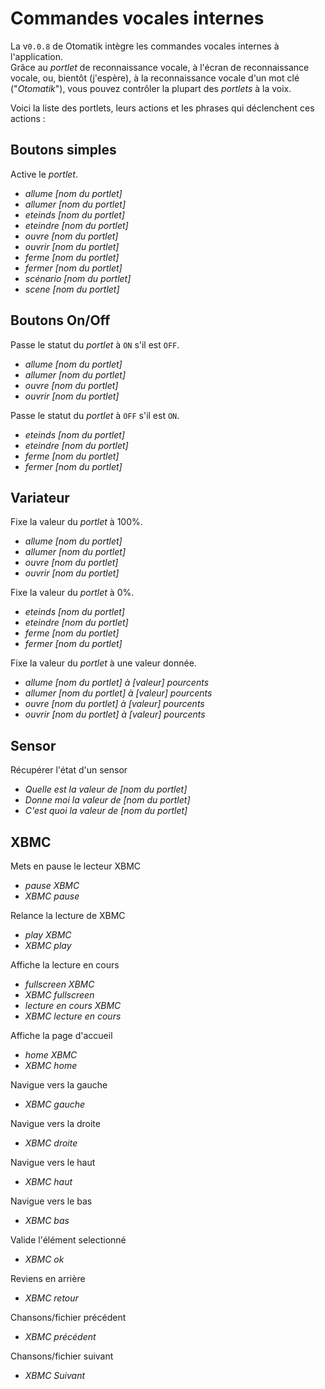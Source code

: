 # Commandes vocales internes

La v`0.0.8` de Otomatik intègre les commandes vocales internes à l'application.  
Grâce au *portlet* de reconnaissance vocale, à l'écran de reconnaissance vocale, ou, bientôt (j'espère), à la reconnaissance vocale d'un mot clé ("*Otomatik*"), vous pouvez contrôler la plupart des *portlets* à la voix.

Voici la liste des portlets, leurs actions et les phrases qui déclenchent ces actions : 

## Boutons simples

Active le *portlet*.

* *allume [nom du portlet]*
* *allumer [nom du portlet]*
* *eteinds [nom du portlet]*
* *eteindre [nom du portlet]*
* *ouvre [nom du portlet]*
* *ouvrir [nom du portlet]*
* *ferme [nom du portlet]*
* *fermer [nom du portlet]*
* *scénario [nom du portlet]*
* *scene [nom du portlet]*

## Boutons On/Off

Passe le statut du *portlet* à `ON` s'il est `OFF`.

* *allume [nom du portlet]*
* *allumer [nom du portlet]*
* *ouvre [nom du portlet]*
* *ouvrir [nom du portlet]*

Passe le statut du *portlet* à `OFF` s'il est `ON`.

* *eteinds [nom du portlet]*
* *eteindre [nom du portlet]*
* *ferme [nom du portlet]*
* *fermer [nom du portlet]*

## Variateur

Fixe la valeur du *portlet* à 100%.

* *allume [nom du portlet]*
* *allumer [nom du portlet]*
* *ouvre [nom du portlet]*
* *ouvrir [nom du portlet]*

Fixe la valeur du *portlet* à 0%.

* *eteinds [nom du portlet]*
* *eteindre [nom du portlet]*
* *ferme [nom du portlet]*
* *fermer [nom du portlet]*

Fixe la valeur du *portlet* à une valeur donnée.

* *allume [nom du portlet] à [valeur] pourcents*
* *allumer [nom du portlet] à [valeur] pourcents*
* *ouvre [nom du portlet] à [valeur] pourcents*
* *ouvrir [nom du portlet] à [valeur] pourcents*

## Sensor
Récupérer l'état d'un sensor
* *Quelle est la valeur de [nom du portlet]*
* *Donne moi la valeur de [nom du portlet]*
* *C'est quoi la valeur de [nom du portlet]*

## XBMC 
Mets en pause le lecteur XBMC
* *pause XBMC*
* *XBMC pause*

Relance la lecture de XBMC
* *play XBMC*
* *XBMC play*

Affiche la lecture en cours
* *fullscreen XBMC*
* *XBMC fullscreen*
* *lecture en cours XBMC*
* *XBMC lecture en cours*

Affiche la page d'accueil
* *home XBMC*
* *XBMC home*

Navigue vers la gauche
* *XBMC gauche*

Navigue vers la droite
* *XBMC droite*

Navigue vers le haut
* *XBMC haut*

Navigue vers le bas
* *XBMC bas*

Valide l'élément selectionné
* *XBMC ok*

Reviens en arrière
* *XBMC retour*

Chansons/fichier précédent
* *XBMC précédent*

Chansons/fichier suivant
* *XBMC Suivant*
